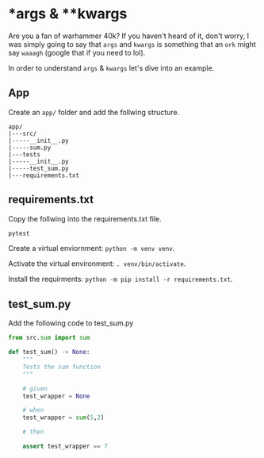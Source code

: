 # *args & **kwargs

Are you a fan of warhammer 40k? If you haven't heard of it, don't worry, I was simply going to say that `args` and `kwargs` is something that an `ork` might say `waaagh` (google that if you need to lol).

In order to understand `args` & `kwargs` let's dive into an example.

## App

Create an `app/` folder and add the follwing structure.

```
app/
|---src/
|-----__init__.py
|-----sum.py
|---tests
|-----__init__.py
|-----test_sum.py
|---requirements.txt
```

## requirements.txt

Copy the follwing into the requirements.txt file.

```python
pytest
```

Create a virtual enviornment: `python -m venv venv`.

Activate the virtual environment: `. venv/bin/activate`.

Install the requirments: `python -m pip install -r requirements.txt`.

## test_sum.py

Add the following code to test_sum.py

```python
from src.sum import sum

def test_sum() -> None:
    """
    Tests the sum function
    """

    # given
    test_wrapper = None

    # when
    test_wrapper = sum(5,2)

    # then

    assert test_wrapper == 7
```

